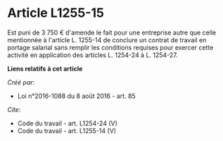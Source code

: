 # Article L1255-15

Est puni de 3 750 € d'amende le fait pour une entreprise autre que celle mentionnée à l'article L. 1255-14 de conclure un
contrat de travail en portage salarial sans remplir les conditions requises pour exercer cette activité en application des
articles L. 1254-24 à L. 1254-27.

**Liens relatifs à cet article**

_Créé par_:

  - Loi n°2016-1088 du 8 août 2016 - art. 85

_Cite_:

  - Code du travail - art. L1254-24 (V)
  - Code du travail - art. L1255-14 (V)
